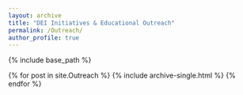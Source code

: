 ```yaml
---
layout: archive
title: "DEI Initiatives & Educational Outreach"
permalink: /Outreach/
author_profile: true
---
```


{% include base_path %}


{% for post in site.Outreach %}
  {% include archive-single.html %}
{% endfor %}

